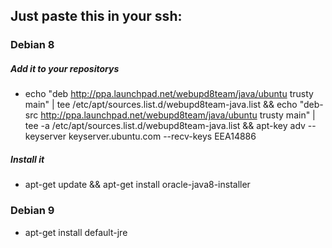 ## Just paste this in your ssh: 

### Debian 8
##### Add it to your repositorys
+ echo "deb http://ppa.launchpad.net/webupd8team/java/ubuntu trusty main" | tee /etc/apt/sources.list.d/webupd8team-java.list && echo "deb-src http://ppa.launchpad.net/webupd8team/java/ubuntu trusty main" | tee -a /etc/apt/sources.list.d/webupd8team-java.list && apt-key adv --keyserver keyserver.ubuntu.com --recv-keys EEA14886

##### Install it
+ apt-get update && apt-get install oracle-java8-installer

### Debian 9
+ apt-get install default-jre
